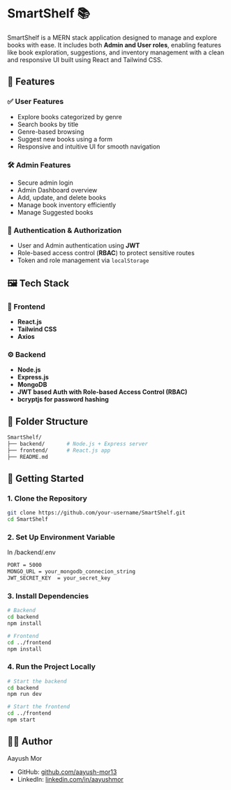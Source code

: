 # SmartShelf 📚


SmartShelf is a MERN stack application designed to manage and explore books with ease. It includes both **Admin and User roles**, enabling features like book exploration, suggestions, and inventory management with a clean and responsive UI built using React and Tailwind CSS.

## 🚀 Features

### ✅ User Features
- Explore books categorized by genre
- Search books by title
- Genre-based browsing
- Suggest new books using a form
- Responsive and intuitive UI for smooth navigation

### 🛠️ Admin Features

- Secure admin login
- Admin Dashboard overview
- Add, update, and delete books
- Manage book inventory efficiently
- Manage Suggested books

### 🔐 Authentication & Authorization

- User and Admin authentication using **JWT**
- Role-based access control (**RBAC**) to protect sensitive routes
- Token and role management via `localStorage`

## 🖼️ Tech Stack

### 🧠 Frontend
- **React.js**
- **Tailwind CSS**
- **Axios**

### ⚙️ Backend
- **Node.js**
- **Express.js**
- **MongoDB**
- **JWT based Auth with Role-based Access Control (RBAC)**
- **bcryptjs for password hashing**


## 📁 Folder Structure

```bash
SmartShelf/
├── backend/       # Node.js + Express server
├── frontend/      # React.js app
├── README.md
```

## 🚀 Getting Started

### 1. Clone the Repository

```bash
git clone https://github.com/your-username/SmartShelf.git
cd SmartShelf
```

### 2. Set Up Environment Variable

In /backend/.env

```bash
PORT = 5000
MONGO_URL = your_mongodb_connecion_string
JWT_SECRET_KEY  = your_secret_key
```

### 3. Install Dependencies

```bash
# Backend
cd backend
npm install

# Frontend
cd ../frontend
npm install
```

### 4.  Run the Project Locally

```bash
# Start the backend
cd backend
npm run dev

# Start the frontend
cd ../frontend
npm start
```

## 🧑‍💻 Author
Aayush Mor
- GitHub: [github.com/aayush-mor13](https://github.com/aayush-mor13)
- LinkedIn: [linkedin.com/in/aayushmor](https://www.linkedin.com/in/aayushmor)
